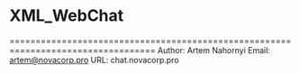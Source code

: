 # XML_WebChat
==================================================================================
Author: Artem Nahornyi
Email: artem@novacorp.pro
URL: chat.novacorp.pro

